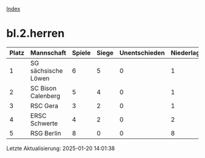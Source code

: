 [Index](./README.md)

# bl.2.herren

| Platz |  Mannschaft |  Spiele |  Siege |  Unentschieden |  Niederlagen |  Tore |  Differenz |  Punkte | 
| --- |  --- |  --- |  --- |  --- |  --- |  --- |  --- |  --- |  
|  1 |   SG sächsische Löwen |   6 |   5 |   0 |   1 |   38:21 |   17 |   15 |  
|  2 |   SC Bison Calenberg |   5 |   4 |   0 |   1 |   42:20 |   22 |   12 |  
|  3 |   RSC Gera |   3 |   2 |   0 |   1 |   25:6 |   19 |   6 |  
|  4 |   ERSC Schwerte |   4 |   2 |   0 |   2 |   31:18 |   13 |   6 |  
|  5 |   RSG Berlin |   8 |   0 |   0 |   8 |   8:79 |   -71 |   0 |  


Letzte Aktualisierung: 2025-01-20 14:01:38